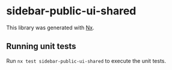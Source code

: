 # sidebar-public-ui-shared

This library was generated with [Nx](https://nx.dev).

## Running unit tests

Run `nx test sidebar-public-ui-shared` to execute the unit tests.
